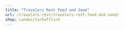 ```yaml
---
title: "Travelers Rest Feed and Seed"
url: /travelers-rest/travelers-rest-feed-and-seed/
shop: Landwirtschaftlich
---
```

